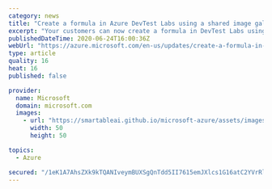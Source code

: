 ```yaml
---
category: news
title: "Create a formula in Azure DevTest Labs using a shared image gallery image"
excerpt: "Your customers can now create a formula in DevTest Labs using a shared image gallery image. Formulas provide a dynamic way to create virtual machines from the desired configuration and settings. Changes in the environment can be captured on the fly via artifacts."
publishedDateTime: 2020-06-24T16:00:36Z
webUrl: "https://azure.microsoft.com/en-us/updates/create-a-formula-in-azure-devtest-labs-using-a-shared-image-gallery-image/"
type: article
quality: 16
heat: 16
published: false

provider:
  name: Microsoft
  domain: microsoft.com
  images:
    - url: "https://smartableai.github.io/microsoft-azure/assets/images/organizations/microsoft.com-50x50.jpg"
      width: 50
      height: 50

topics:
  - Azure

secured: "/1eK1A7AhsZXk9kTQANIveymBUXSgQnTdd5II7615emJXlcs1G16atC2YVrRltgBlS+pz6nZXDg3fsxTlKkNUTiGmUOSeH8aH9slCaOZcjMlaqsVwK2xwdWPNlv5W4xJDJRpVrM1mB1TlIgJxtVeWPS0YwHnts7emtGElu2W0O35j5W+Z0x3Org9ZdRVXc1E0PJkbE6Tt/QgMTDlWtkrob6KBRYLCGjedDQ+YhvWAYpCl37ux/CxSfJCPHYg2fFXY+S1inrwBgtHo28fZAyf1fjt4FpePgAZqSmYXRh4FP2jHrFJ09i88qRBOCTgN8UhCtlmRIZuyAeMSUO7E8Hikg==;3992pwQHUrHQEcu2ieCq0w=="
---
```


